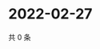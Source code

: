# 2022-02-27

共 0 条

<!-- BEGIN WEIBO -->
<!-- 最后更新时间 Sun Feb 27 2022 00:20:01 GMT+0800 (China Standard Time) -->

<!-- END WEIBO -->
